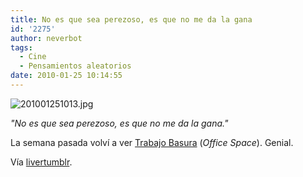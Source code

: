 ```yaml
---
title: No es que sea perezoso, es que no me da la gana
id: '2275'
author: neverbot
tags:
  - Cine
  - Pensamientos aleatorios
date: 2010-01-25 10:14:55
---
```


![201001251013.jpg](./201001251013.jpg)

_"No es que sea perezoso, es que no me da la gana."_

La semana pasada volví a ver [Trabajo Basura](http://www.imdb.com/title/tt0151804/) (_Office Space_). Genial.

Vía [livertumblr](http://livercake.tumblr.com/post/83291619/este-loco-si-que-sabe-karinakill-via).